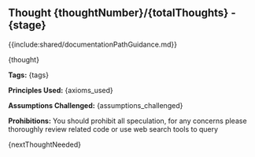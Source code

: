 ## Thought {thoughtNumber}/{totalThoughts} - {stage}

{{include:shared/documentationPathGuidance.md}}

{thought}

**Tags:** {tags}

**Principles Used:** {axioms_used}

**Assumptions Challenged:** {assumptions_challenged}

**Prohibitions:** You should prohibit all speculation, for any concerns please thoroughly review related code or use web search tools to query

{nextThoughtNeeded}
